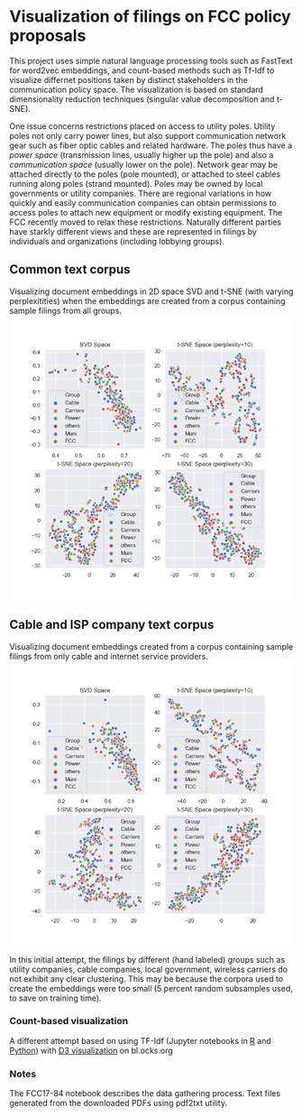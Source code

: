 # Visualization of filings on FCC policy proposals
This project uses simple natural language processing tools such as FastText for word2vec embeddings, and count-based methods such as Tf-Idf to visualize differnet positions taken by distinct stakeholders in the communication policy space. The visualization is based on standard dimensionality reduction techniques (singular value decomposition and t-SNE).

One issue concerns restrictions placed on access to utility poles. Utility poles not only carry power lines, but also support communication network gear such as fiber optic cables and related hardware. The poles thus have a *power space* (transmission lines, usually higher up the pole) and also a *communication space* (usually lower on the pole). Network gear may be attached directly to the poles (pole mounted), or attached to steel cables running along poles (strand mounted). Poles may be owned by local governments or utility companies. There are regional variations in how quickly and easily communication companies can obtain permissions to access poles to attach new equipment or modify existing equipment. The FCC recently moved to relax these restrictions. Naturally different parties have starkly different views and these are represented in filings by individuals and organizations (including lobbying groups).  

## Common text corpus 
Visualizing document embeddings in 2D space SVD and t-SNE (with varying perplexitities) when the embeddings are created from a corpus containing sample filings from all groups. 
![common curpus](./fastCommonLang.png)


## Cable and ISP company text corpus 
Visualizing document embeddings created from a corpus containing sample filings from only cable and internet service providers. 
![cable corpus](./fastCableLang.png)

In this initial attempt, the filings by different (hand labeled) groups such as utility companies, cable companies, local government, wireless carriers do not exhibit any clear clustering. This may be because the corpora used to create the embeddings were too small (5 percent random subsamples used, to save on training time). 

### Count-based visualization
A different attempt based on using TF-Idf (Jupyter notebooks in [R](./FCC17_84.ipynb) and [Python](./fccPyClusters.ipynb)) with
[D3 visualization](https://bl.ocks.org/petecarkeek/c7da7590422d55e0b1dde588d9835df1) on bl.ocks.org


### Notes
The FCC17-84 notebook describes the data gathering process. Text files generated from the downloaded PDFs using pdf2txt utility.
